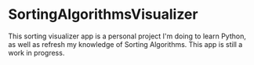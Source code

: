 # SortingAlgorithmsVisualizer

This sorting visualizer app is a personal project I'm doing to learn Python, as well as refresh my knowledge of Sorting Algorithms.
This app is still a work in progress.
